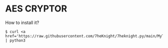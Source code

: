 # AES CRYPTOR
How to install it?
```
$ curl <a href='https://raw.githubusercontent.com/7heKnight/7heknight.py/main/MyTools/AES_Cryptor/setup.py'>https://raw.githubusercontent.com/7heKnight/7heknight.py/main/MyTools/AES_Cryptor/setup.py</a> | python3
```
